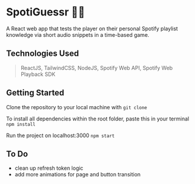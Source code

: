 # SpotiGuessr 🎵🤔

A React web app that tests the player on their personal Spotify playlist knowledge via short audio snippets in a time-based game.

## Technologies Used
> ReactJS, TailwindCSS, NodeJS, Spotify Web API, Spotify Web Playback SDK

## Getting Started

Clone the repository to your local machine with `git clone`

To install all dependencies within the root folder, paste this in your terminal
` npm install `

Run the project on localhost:3000
` npm start `

## To Do
- clean up refresh token logic
- add more animations for page and button transition

